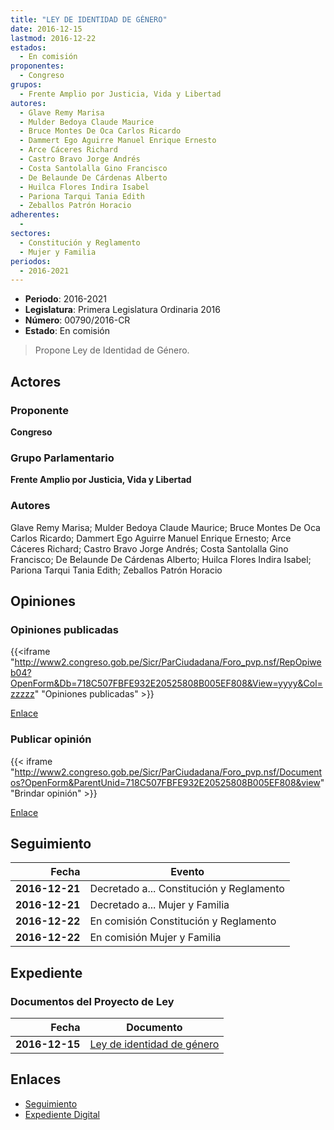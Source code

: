 ```yaml
---
title: "LEY DE IDENTIDAD DE GÉNERO"
date: 2016-12-15
lastmod: 2016-12-22
estados: 
  - En comisión
proponentes: 
  - Congreso
grupos: 
  - Frente Amplio por Justicia, Vida y Libertad
autores: 
  - Glave Remy Marisa
  - Mulder Bedoya Claude Maurice
  - Bruce Montes De Oca Carlos Ricardo
  - Dammert Ego Aguirre Manuel Enrique Ernesto
  - Arce Cáceres Richard
  - Castro Bravo Jorge Andrés
  - Costa Santolalla Gino Francisco
  - De Belaunde De Cárdenas Alberto
  - Huilca Flores Indira Isabel
  - Pariona Tarqui Tania Edith
  - Zeballos Patrón Horacio
adherentes: 
  - 
sectores: 
  - Constitución y Reglamento
  - Mujer y Familia
periodos: 
  - 2016-2021
---
```


- **Periodo**: 2016-2021
- **Legislatura**: Primera Legislatura Ordinaria 2016
- **Número**: 00790/2016-CR
- **Estado**: En comisión

> Propone Ley de Identidad de Género.


## Actores

### Proponente

**Congreso**

### Grupo Parlamentario

**Frente Amplio por Justicia, Vida y Libertad**

### Autores

Glave Remy Marisa; Mulder Bedoya Claude Maurice; Bruce Montes De Oca Carlos Ricardo; Dammert Ego Aguirre Manuel Enrique Ernesto; Arce Cáceres Richard; Castro Bravo Jorge Andrés; Costa Santolalla Gino Francisco; De Belaunde De Cárdenas Alberto; Huilca Flores Indira Isabel; Pariona Tarqui Tania Edith; Zeballos Patrón Horacio


## Opiniones

### Opiniones publicadas

{{<iframe "http://www2.congreso.gob.pe/Sicr/ParCiudadana/Foro_pvp.nsf/RepOpiweb04?OpenForm&Db=718C507FBFE932E20525808B005EF808&View=yyyy&Col=zzzzz" "Opiniones publicadas" >}}

[Enlace](http://www2.congreso.gob.pe/Sicr/ParCiudadana/Foro_pvp.nsf/RepOpiweb04?OpenForm&Db=718C507FBFE932E20525808B005EF808&View=yyyy&Col=zzzzz)
### Publicar opinión

{{< iframe "http://www2.congreso.gob.pe/Sicr/ParCiudadana/Foro_pvp.nsf/Documentos?OpenForm&ParentUnid=718C507FBFE932E20525808B005EF808&view" "Brindar opinión" >}}

[Enlace](http://www2.congreso.gob.pe/Sicr/ParCiudadana/Foro_pvp.nsf/Documentos?OpenForm&ParentUnid=718C507FBFE932E20525808B005EF808&view)

## Seguimiento

| Fecha | Evento |
|------:|--------|
| **2016-12-21** | Decretado a... Constitución y Reglamento|
| **2016-12-21** | Decretado a... Mujer y Familia|
| **2016-12-22** | En comisión Constitución y Reglamento|
| **2016-12-22** | En comisión Mujer y Familia|


## Expediente


### Documentos del Proyecto de Ley

| Fecha | Documento |
|------:|--------|
| **2016-12-15** | [Ley de identidad de género](http://www.leyes.congreso.gob.pe/Documentos/2016_2021/Proyectos_de_Ley_y_de_Resoluciones_Legislativas/PL0079020161215.pdf) |

## Enlaces 

- [Seguimiento](http://www2.congreso.gob.pe/Sicr/TraDocEstProc/CLProLey2016.nsf/f7fff46988ca05b1052578e100829cc7/dff2a426a48720450525808b00586454?OpenDocument)
- [Expediente Digital](http://www2.congreso.gob.pe/Sicr/TraDocEstProc/CLProLey2016.nsf/f7fff46988ca05b1052578e100829cc7/dff2a426a48720450525808b00586454?OpenDocument&Click=05257FB7005EB655.eb71d0cf91d8294e05256cdf006b5706/$Body/0.1C6C)
